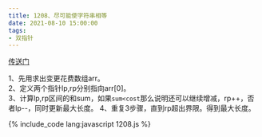 ```yaml
---
title: 1208、尽可能使字符串相等
date: 2021-08-10 15:00:00
tags:
- 双指针
---
```

[传送门](https://leetcode-cn.com/problems/get-equal-substrings-within-budget/)

1、先用求出变更花费数组arr。   
2、定义两个指针lp,rp分别指向arr[0]。   
3、计算lp,rp区间的和sum，如果`sum<cost`那么说明还可以继续增减，rp++，否者lp--，同时更新最大长度。
4、重复3步骤，直到rp超出界限。得到最大长度。

{% include_code lang:javascript 1208.js %}
